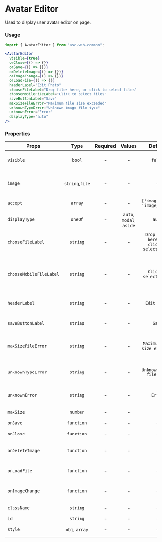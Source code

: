 # Avatar Editor

Used to display user avatar editor on page.

### Usage

```js
import { AvatarEditor } from "asc-web-common";
```

```jsx
<AvatarEditor
  visible={true}
  onClose={() => {}}
  onSave={() => {})}
  onDeleteImage={() => {})}
  onImageChange={() => {})}
  onLoadFile={() => {}}
  headerLabel="Edit Photo"
  chooseFileLabel="Drop files here, or click to select files"
  chooseMobileFileLabel="Click to select files"
  saveButtonLabel="Save"
  maxSizeFileError="Maximum file size exceeded"
  unknownTypeError="Unknown image file type"
  unknownError="Error"
  displayType="auto"
/>
```

### Properties

| Props              |      Type       | Required |          Values          |            Default            | Description                              |
| ------------------ | :-------------: | :------: | :----------------------: | :---------------------------: | ---------------------------------------- |
| `visible`          |     `bool`      |    -     |            -             |            `false`            | Display avatar editor                    |
| `image`            | `string`,`file` |    -     |            -             |               -               | The URL of the image to use, or a File   |
| `accept`           |     `array`     |    -     |            -             | `['image/png', 'image/jpeg']` | Accepted file types                      |
| `displayType`      |     `oneOf`     |    -     | `auto`, `modal`, `aside` |            `auto`             | Display type                             |
| `chooseFileLabel`  |    `string`     |    -     |            -             | `Drop files here, or click to select files` | Translation string for file selection |
| `chooseMobileFileLabel` |  `string`  |    -     |            -             |   `Click to select files`     | Translation string for file selection on mobile devices |
| `headerLabel`      |    `string`     |    -     |            -             |         `Edit Photo`          | Translation string for title             |
| `saveButtonLabel`  |    `string`     |    -     |            -             |            `Save`             | Translation string for save button       |
| `maxSizeFileError` |    `string`     |    -     |            -             | `Maximum file size exceeded`  | Translation string for size warning      |
| `unknownTypeError` |    `string`     |    -     |            -             |   `Unknown image file type`   | Translation string for file type warning |
| `unknownError`     |    `string`     |    -     |            -             |            `Error`            | Translation string for warning           |
| `maxSize`          |    `number`     |    -     |            -             |              `1`              | Max size of image                        |
| `onSave`           |   `function`    |    -     |            -             |               -               | Save event                               |
| `onClose`          |   `function`    |    -     |            -             |               -               | Closing event                            |
| `onDeleteImage`    |   `function`    |    -     |            -             |               -               | Image deletion event                     |
| `onLoadFile`       |   `function`    |    -     |            -             |               -               | Image upload event                       |
| `onImageChange`    |   `function`    |    -     |            -             |               -               | Image change event                       |
| `className`        |    `string`     |    -     |            -             |               -               | Accepts class                            |
| `id`               |    `string`     |    -     |            -             |               -               | Accepts id                               |
| `style`            | `obj`, `array`  |    -     |            -             |               -               | Accepts css style                        |

